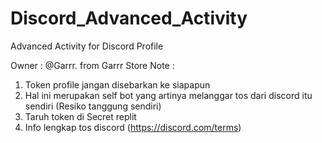 # Discord_Advanced_Activity
Advanced Activity for Discord Profile

Owner : @Garrr. from Garrr Store
Note :
  1. Token profile jangan disebarkan ke siapapun
  2. Hal ini merupakan self bot yang artinya melanggar tos dari discord itu sendiri (Resiko tanggung sendiri)
  3. Taruh token di Secret replit
  4. Info lengkap tos discord (https://discord.com/terms)
